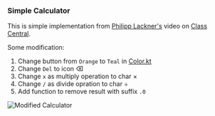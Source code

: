 ### Simple Calculator
This is simple implementation from [Philipp Lackner's](https://www.youtube.com/watch?v=-aTcFJWxEQA) video on [Class Central](https://www.classcentral.com/course/youtube-how-to-build-a-calculator-with-jetpack-compose-android-studio-tutorial-211325).

Some modification:
1. Change button from `Orange` to `Teal` in [Color.kt](app/src/main/java/com/bambang/simplecalculator/ui/theme/Color.kt)
2. Change `Del` to icon &#x232B;
3. Change `x` as multiply operation to char &#x00D7;
4. Change `/` as divide opration to char &#x00F7;
5. Add function to remove result with suffix `.0`

![Modified Calculator](https://i.ibb.co.com/R4C8xKS/Screenshot-2024-12-15-at-12-59-57-removebg-preview.png)
